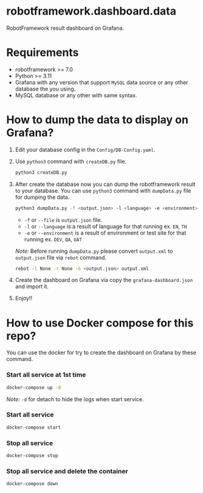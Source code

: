 # robotframework.dashboard.data
RobotFramework result dashboard on Grafana.

# Requirements
- robotframework >= 7.0
- Python >= 3.11
- Grafana with any version that support `MySQL` data source or any other database the you using.
- MySQL database or any other with same syntax.

# How to dump the data to display on Grafana?
 1. Edit your database config in the `Config/DB-Config.yaml`.
 2. Use `python3` command with `createDB.py` file.
    ```bash
    python3 createDB.py
    ```
 3. After create the database now you can dump the robotframework result to your database. You can use `python3` command with `dumpData.py` file for dumping the data.
    ```bash
    python3 dumpData.py -f <output.json> -l <language> -e <environment>
    ```
    - `-f` or `--file` is `output.json` file.
    - `-l` or `--language` is a result of language for that running ex. `EN`, `TH`
    - `-e` or `--environment` is a result of environment or test site for that running ex. `DEV`, `QA`, `UAT`

    *Note:* Before running `dumpData.py` please convert `output.xml` to `output.json` file via `rebot` command.
    ```bash
    rebot -l None -r None -o <output.json> output.xml
    ```
   1. Create the dashboard on Grafana via copy the `grafana-dashboard.json` and import it.
   2. Enjoy!!
# How to use Docker compose for this repo?
You can use the docker for try to create the dashboard on Grafana by these command.
### Start all service at 1st time
```bash
docker-compose up -d
```
*Note:* `-d` for detach to hide the logs when start service.
### Start all service
```bash
docker-compose start
```
### Stop all service
```bash
docker-compose stop
```
### Stop all service and delete the container
```bash
docker-compose down
```